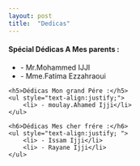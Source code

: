 ```yaml
---
layout: post
title:  "Dedicas"
---
```


<div>	
<h4>Spécial Dédicas A Mes parents :</h4>
	<ul style="text-align:justify;">
	<li> - Mr.Mohammed IJJI</li>
	<li> - Mme.Fatima Ezzahraoui</li>
	</ul>

	<h5>Dédicas Mon grand Pére :</h5>
	<ul style="text-align:justify;">
		<li> - moulay.Ahamed Ijji</li>	
	</ul>

	<h6>Dédicas Mes cher frére :</h6>
	<ul style="text-align:justify; ">
		<li> - Issam Ijji</li>
		<li> - Rayane Ijji</li>
	</ul>



</div>
